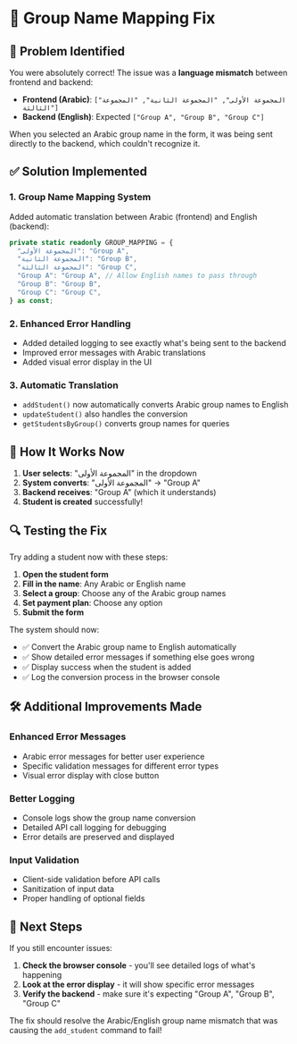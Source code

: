 # 🔧 Group Name Mapping Fix

## 🎯 **Problem Identified**

You were absolutely correct! The issue was a **language mismatch** between frontend and backend:

- **Frontend (Arabic)**: `["المجموعة الأولى", "المجموعة الثانية", "المجموعة الثالثة"]`
- **Backend (English)**: Expected `["Group A", "Group B", "Group C"]`

When you selected an Arabic group name in the form, it was being sent directly to the backend, which couldn't recognize it.

## ✅ **Solution Implemented**

### 1. **Group Name Mapping System**

Added automatic translation between Arabic (frontend) and English (backend):

```typescript
private static readonly GROUP_MAPPING = {
  "المجموعة الأولى": "Group A",
  "المجموعة الثانية": "Group B",
  "المجموعة الثالثة": "Group C",
  "Group A": "Group A", // Allow English names to pass through
  "Group B": "Group B",
  "Group C": "Group C",
} as const;
```

### 2. **Enhanced Error Handling**

- Added detailed logging to see exactly what's being sent to the backend
- Improved error messages with Arabic translations
- Added visual error display in the UI

### 3. **Automatic Translation**

- `addStudent()` now automatically converts Arabic group names to English
- `updateStudent()` also handles the conversion
- `getStudentsByGroup()` converts group names for queries

## 🚀 **How It Works Now**

1. **User selects**: "المجموعة الأولى" in the dropdown
2. **System converts**: "المجموعة الأولى" → "Group A"
3. **Backend receives**: "Group A" (which it understands)
4. **Student is created** successfully!

## 🔍 **Testing the Fix**

Try adding a student now with these steps:

1. **Open the student form**
2. **Fill in the name**: Any Arabic or English name
3. **Select a group**: Choose any of the Arabic group names
4. **Set payment plan**: Choose any option
5. **Submit the form**

The system should now:

- ✅ Convert the Arabic group name to English automatically
- ✅ Show detailed error messages if something else goes wrong
- ✅ Display success when the student is added
- ✅ Log the conversion process in the browser console

## 🛠️ **Additional Improvements Made**

### Enhanced Error Messages

- Arabic error messages for better user experience
- Specific validation messages for different error types
- Visual error display with close button

### Better Logging

- Console logs show the group name conversion
- Detailed API call logging for debugging
- Error details are preserved and displayed

### Input Validation

- Client-side validation before API calls
- Sanitization of input data
- Proper handling of optional fields

## 📝 **Next Steps**

If you still encounter issues:

1. **Check the browser console** - you'll see detailed logs of what's happening
2. **Look at the error display** - it will show specific error messages
3. **Verify the backend** - make sure it's expecting "Group A", "Group B", "Group C"

The fix should resolve the Arabic/English group name mismatch that was causing the `add_student` command to fail!
